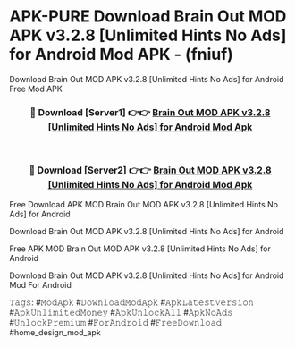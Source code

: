 # APK-PURE Download Brain Out MOD APK v3.2.8 [Unlimited Hints No Ads] for Android Mod APK - (fniuf)
Download Brain Out MOD APK v3.2.8 [Unlimited Hints No Ads] for Android Free Mod APK

<div align="center">
<h3>🔴 Download [Server1] 👉👉 <a href="https://apk-comot.site?title=Brain_Out_MOD_APK_v3.2.8_[Unlimited_Hints_No_Ads]_for_Android">Brain Out MOD APK v3.2.8 [Unlimited Hints No Ads] for Android Mod Apk</a></h3><br>

<h3>🔴 Download [Server2] 👉👉 <a href="https://apk-comot.site?title=Brain_Out_MOD_APK_v3.2.8_[Unlimited_Hints_No_Ads]_for_Android">Brain Out MOD APK v3.2.8 [Unlimited Hints No Ads] for Android Mod Apk</a></h3>
</div>


Free Download APK MOD Brain Out MOD APK v3.2.8 [Unlimited Hints No Ads] for Android

Download Brain Out MOD APK v3.2.8 [Unlimited Hints No Ads] for Android 

Free APK MOD Brain Out MOD APK v3.2.8 [Unlimited Hints No Ads] for Android 

Download Brain Out MOD APK v3.2.8 [Unlimited Hints No Ads] for Android Mod For Android

𝚃𝚊𝚐𝚜: #𝙼𝚘𝚍𝙰𝚙𝚔 #𝙳𝚘𝚠𝚗𝚕𝚘𝚊𝚍𝙼𝚘𝚍𝙰𝚙𝚔 #𝙰𝚙𝚔𝙻𝚊𝚝𝚎𝚜𝚝𝚅𝚎𝚛𝚜𝚒𝚘𝚗 #𝙰𝚙𝚔𝚄𝚗𝚕𝚒𝚖𝚒𝚝𝚎𝚍𝙼𝚘𝚗𝚎𝚢 #𝙰𝚙𝚔𝚄𝚗𝚕𝚘𝚌𝚔𝙰𝚕𝚕 #𝙰𝚙𝚔𝙽𝚘𝙰𝚍𝚜 #𝚄𝚗𝚕𝚘𝚌𝚔𝙿𝚛𝚎𝚖𝚒𝚞𝚖 #𝙵𝚘𝚛𝙰𝚗𝚍𝚛𝚘𝚒𝚍 #𝙵𝚛𝚎𝚎𝙳𝚘𝚠𝚗𝚕𝚘𝚊𝚍 #home_design_mod_apk